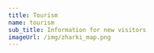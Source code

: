 ```yaml
---
title: Tourism
name: tourism
sub_title: Information for new visitors
imageUrl: /img/zharki_map.png
---
```

